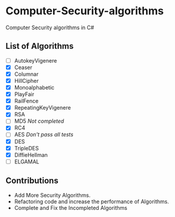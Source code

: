 # Computer-Security-algorithms
Computer Security algorithms in C#

## List of Algorithms
- [ ] AutokeyVigenere
- [x] Ceaser
- [x] Columnar
- [x] HillCipher
- [x] Monoalphabetic
- [x] PlayFair
- [x] RailFence
- [x] RepeatingKeyVigenere
- [x] RSA
- [ ] MD5 *Not completed*
- [x] RC4
- [ ] AES *Don't pass all tests*
- [x] DES
- [x] TripleDES
- [x] DiffieHellman
- [ ] ELGAMAL

## Contributions

- Add More Security Algorithms.
- Refactoring code and increase the performance  of Algorithms.
- Complete and Fix the Incompleted Algorithms
